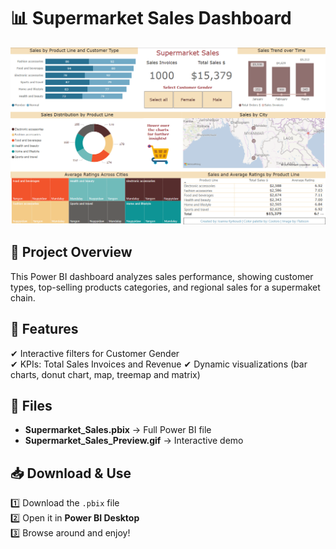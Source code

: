 # 📊 Supermarket Sales Dashboard

![Dashboard Preview](Supermarket_Sales_Preview.gif)

## 📝 Project Overview
This Power BI dashboard analyzes sales performance, showing customer types, top-selling products categories, and regional sales for a supermaket chain.

## 📌 Features
✔ Interactive filters for Customer Gender  
✔ KPIs: Total Sales Invoices and Revenue 
✔ Dynamic visualizations (bar charts, donut chart, map, treemap and matrix)

## 📂 Files
- **Supermarket_Sales.pbix** → Full Power BI file  
- **Supermarket_Sales_Preview.gif** → Interactive demo

## 📥 Download & Use
1️⃣ Download the `.pbix` file  
2️⃣ Open it in **Power BI Desktop**  
3️⃣ Browse around and enjoy!
